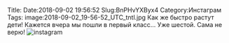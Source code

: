 Title:
Date:2018-09-02 19:56:52
Slug:BnPHvYXByx4
Category:Инстаграм
Tags:
image:2018-09-02_19-56-52_UTC_tntl.jpg
Как же быстро растут дети! Кажется вчера мы пошли в первый класс... Уже шестой. Сама не верю!
![instagram]({attach}images/2018-09-02_19-56-52_UTC.jpg)
